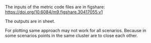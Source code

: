 The inputs of the metric code files are in figshare: https://doi.org/10.6084/m9.figshare.30417055.v1

The outputs are in sheet.

For plotting same approach may not work for all scenarios. Because in some scenarios points in the same cluster are to close each other.
